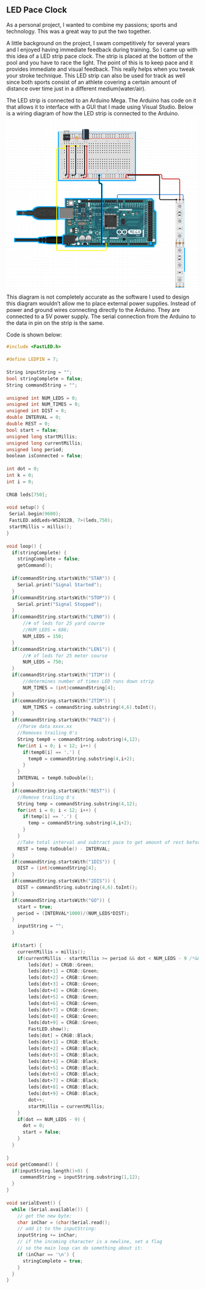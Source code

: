 ﻿## LED Pace Clock
As a personal project, I wanted to combine my passions; sports and technology. This was a great way to put the two together.

A little background on the project, I swam competitively for several years and I enjoyed having immediate feedback during training. So I came up with this idea of a LED strip pace clock. The strip is placed at the bottom of the pool and you have to race the light. The point of this is to keep pace and it provides immediate and visual feedback. This really helps when you tweak your stroke technique. This LED strip can also be used for track as well since both sports consist of an athlete covering a certain amount of distance over time just in a different medium(water/air).

The LED strip is connected to an Arduino Mega. The Arduino has code on it that allows it to interface with a GUI that I made using Visual Studio. Below is a wiring diagram of how the LED strip is connected to the Arduino.
![Schematic](/images/pace_clock_schematic.png)
This diagram is not completely accurate as the software I used to design this diagram wouldn’t allow me to place external power supplies. Instead of power and ground wires connecting directly to the Arduino. They are connected to a 5V power supply. The serial connection from the Arduino to the data in pin on the strip is the same.

Code is shown below:
```c
#include <FastLED.h>

#define LEDPIN = 7;

String inputString = "";
bool stringComplete = false;
String commandString = "";

unsigned int NUM_LEDS = 0;
unsigned int NUM_TIMES = 0;
unsigned int DIST = 0;
double INTERVAL = 0;
double REST = 0;
bool start = false;
unsigned long startMillis;
unsigned long currentMillis;
unsigned long period;
boolean isConnected = false;

int dot = 0;
int k = 0;
int i = 0;

CRGB leds[750];

void setup() {
 Serial.begin(9600);
 FastLED.addLeds<WS2812B, 7>(leds,750);
 startMillis = millis();
}

void loop() {
  if(stringComplete) {
    stringComplete = false;
    getCommand();

  if(commandString.startsWith("STAR")) {
    Serial.print("Signal Started");
  }
  if(commandString.startsWith("STOP")) {
    Serial.print("Signal Stopped");
  }
  if(commandString.startsWith("LEN0")) {
      //# of leds for 25 yard course
      //NUM_LEDS = 686;
      NUM_LEDS = 150;
  }
  if(commandString.startsWith("LEN1")) {
      //# of leds for 25 meter course
      NUM_LEDS = 750;
  }
  if(commandString.startsWith("1TIM")) {
      //determines number of times LED runs down strip
      NUM_TIMES = (int)commandString[4];
  }
  if(commandString.startsWith("2TIM")) {
      NUM_TIMES = commandString.substring(4,6).toInt();
  }
  if(commandString.startsWith("PACE")) {
    //Parse data xxxx.xx
    //Removes trailing 0's
    String temp0 = commandString.substring(4,12);
    for(int i = 0; i < 12; i++) {
      if(temp0[i] == '.') {
        temp0 = commandString.substring(4,i+2);
      }
    }
    INTERVAL = temp0.toDouble();
  }
  if(commandString.startsWith("REST")) {
    //Remove trailing 0's
    String temp = commandString.substring(4,12);
    for(int i = 0; i < 12; i++) {
      if(temp[i] == '.') {
        temp = commandString.substring(4,i+2);
      }
    }
    //Take total interval and subtract pace to get amount of rest before starting LED movement
    REST = temp.toDouble() - INTERVAL;
  }
  if(commandString.startsWith("1DIS")) {
    DIST = (int)commandString[4];
  }
  if(commandString.startsWith("2DIS")) {
    DIST = commandString.substring(4,6).toInt();
  }
  if(commandString.startsWith("GO")) {
    start = true;
    period = (INTERVAL*1000)/(NUM_LEDS*DIST);
  }
    inputString = "";
  }

  if(start) {
    currentMillis = millis();
    if(currentMillis - startMillis >= period && dot < NUM_LEDS - 9 /*&& i%2 == 0 && i < DIST && k < NUM_TIMES*/) {
        leds[dot] = CRGB::Green;
        leds[dot+1] = CRGB::Green;
        leds[dot+2] = CRGB::Green;
        leds[dot+3] = CRGB::Green;
        leds[dot+4] = CRGB::Green;
        leds[dot+5] = CRGB::Green;
        leds[dot+6] = CRGB::Green;
        leds[dot+7] = CRGB::Green;
        leds[dot+8] = CRGB::Green;
        leds[dot+9] = CRGB::Green;
        FastLED.show();
        leds[dot] = CRGB::Black;
        leds[dot+1] = CRGB::Black;
        leds[dot+2] = CRGB::Black;
        leds[dot+3] = CRGB::Black;
        leds[dot+4] = CRGB::Black;
        leds[dot+5] = CRGB::Black;
        leds[dot+6] = CRGB::Black;
        leds[dot+7] = CRGB::Black;
        leds[dot+8] = CRGB::Black;
        leds[dot+9] = CRGB::Black;
        dot++;
        startMillis = currentMillis;
    }
    if(dot == NUM_LEDS - 9) {
      dot = 0;
      start = false;
    }
  }

}
void getCommand() {
  if(inputString.length()>0) {
     commandString = inputString.substring(1,12);
  }
}

void serialEvent() {
  while (Serial.available()) {
    // get the new byte:
    char inChar = (char)Serial.read();
    // add it to the inputString:
    inputString += inChar;
    // if the incoming character is a newline, set a flag
    // so the main loop can do something about it:
    if (inChar == '\n') {
      stringComplete = true;
    }
  }
}
```